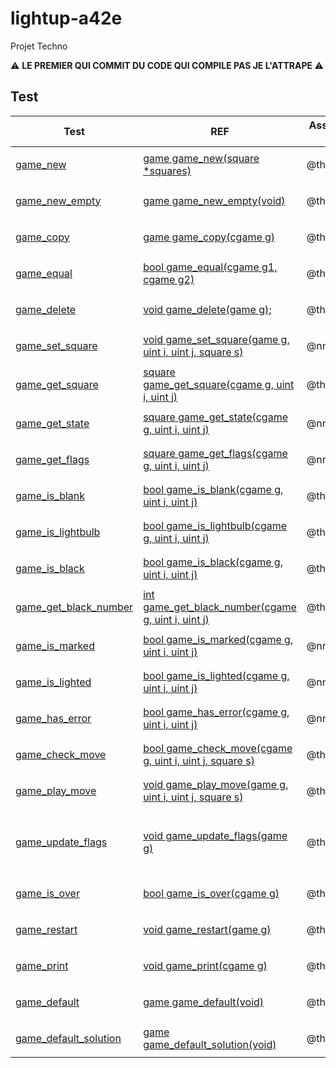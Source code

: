 # lightup-a42e

Projet Techno

:warning: <b>LE PREMIER QUI COMMIT DU CODE QUI COMPILE PAS JE L'ATTRAPE </b> :warning:
## Test

| Test                                                | REF                                                                          | Assigned to | Notes                                   |        Finished        |
| --------------------------------------------------- | ---------------------------------------------------------------------------- | ----------- | --------------------------------------- | :--------------------: |
| [game_new](./game_test_thoguet.c#L49)               | [game game_new(square *squares)](./game.h#L73-81)                            | @thoguet    |                                         | <ul><li>[x] </li></ul> |
| [game_new_empty](./game_test_thperrier.c#L16)       | [game game_new_empty(void)](./game.h#L83-88)                                 | @thperrier  |                                         | <ul><li>[X] </li></ul> |
| [game_copy](./game_test_thperrier.c#L32)            | [game game_copy(cgame g)](./game.h#L90-96)                                   | @thperrier  |                                         | <ul><li>[X] </li></ul> |
| [game_equal](./game_test_thperrier.c#L?)            | [bool game_equal(cgame g1, cgame g2)](./game.h#L98-106)                      | @thperrier  |                                         | <ul><li>[X] </li></ul> |
| [game_delete](./game_test_thperrier.c#L?)           | [void game_delete(game g);](./game.h#L108-113)                               | @thperrier  |                                         | <ul><li>[x] </li></ul> |
| [game_set_square](./game_test_nnunes.c#L?)          | [void game_set_square(game g, uint i, uint j, square s)](./game.h#L115-128)  | @nnunes     |                                         | <ul><li>[X] </li></ul> |
| [game_get_square](./game_test_thoguet.c#L89)        | [square game_get_square(cgame g, uint i, uint j)](./game.h#L130-140)         | @thoguet    |                                         | <ul><li>[x] </li></ul> |
| [game_get_state](./game_test_nnunes.c#L?)           | [square game_get_state(cgame g, uint i, uint j)](./game.h#L142-153)          | @nnunes     |                                         | <ul><li>[X] </li></ul> |
| [game_get_flags](./game_test_nnunes.c#L?)           | [square game_get_flags(cgame g, uint i, uint j)](./game.h#L155-166)          | @nnunes     |                                         | <ul><li>[X] </li></ul> |
| [game_is_blank](./game_test_thperrier.c#L?)         | [bool game_is_blank(cgame g, uint i, uint j)](./game.h#L168-178)             | @thperrier  |                                         | <ul><li>[x] </li></ul> |
| [game_is_lightbulb](./game_test_thperrier.c#L?)     | [bool game_is_lightbulb(cgame g, uint i, uint j)](./game.h#L180-190)         | @thperrier  |                                         | <ul><li>[x] </li></ul> |
| [game_is_black](./game_test_thperrier.c#L?)         | [bool game_is_black(cgame g, uint i, uint j)](./game.h#L192-202)             | @thperrier  |                                         | <ul><li>[x] </li></ul> |
| [game_get_black_number](./game_test_thperrier.c#L?) | [int game_get_black_number(cgame g, uint i, uint j)](./game.h#L204-214)      | @thperrier  |                                         | <ul><li>[ ] </li></ul> |
| [game_is_marked](./game_test_nnunes.c#L?)           | [bool game_is_marked(cgame g, uint i, uint j)](./game.h#L216-226)            | @nnunes     |                                         | <ul><li>[X] </li></ul> |
| [game_is_lighted](./game_test_nnunes.c#L?)          | [bool game_is_lighted(cgame g, uint i, uint j)](./game.h#L228-238)           | @nnunes     |                                         | <ul><li>[X] </li></ul> |
| [game_has_error](./game_test_nnunes.c#L?)           | [bool game_has_error(cgame g, uint i, uint j)](./game.h#L240-252)            | @nnunes     |                                         | <ul><li>[ ] </li></ul> |
| [game_check_move](./game_test_thoguet.c#L439-463)   | [bool game_check_move(cgame g, uint i, uint j, square s)](./game.h#L242-269) | @thoguet    |                                         | <ul><li>[X] </li></ul> |
| [game_play_move](./game_test_thoguet.c#L412-436)    | [void game_play_move(game g, uint i, uint j, square s)](./game.h#L271-284)   | @thoguet    |                                         | <ul><li>[X] </li></ul> |
| [game_update_flags](./game_test_thoguet.c#L144-410) | [void game_update_flags(game g)](./game.h#L145-406)                          | @thoguet    | done but not sure if it test every possibilites | <ul><li>[X] </li></ul> |
| [game_is_over](./game_test_thoguet.c#L17)           | [bool game_is_over(cgame g)](./game.h#L295-304)                              | @thoguet    |                                         | <ul><li>[X] </li></ul> |
| [game_restart](./game_test_thoguet.c#L37)           | [void game_restart(game g)](./game.h#L306-313)                               | @thoguet    |                                         | <ul><li>[X] </li></ul> |
| [game_print](./game_test_thoguet.c#L70)             | [void game_print(cgame g)](./game_aux.h#L13-20)                              | @thoguet    |                                         | <ul><li>[X] </li></ul> |
| [game_default](./game_test_thoguet.c#L107)          | [game game_default(void)](./game_aux.h#L22-28)                               | @thoguet    |                                         | <ul><li>[X] </li></ul> |
| [game_default_solution](./game_test_thoguet.c#L125) | [game game_default_solution(void)](./game_aux.h#L30-36)                      | @thoguet    |                                         | <ul><li>[X] </li></ul> |
